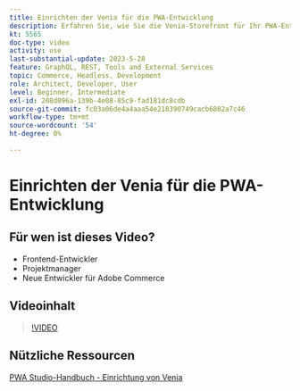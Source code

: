 ```yaml
---
title: Einrichten der Venia für die PWA-Entwicklung
description: Erfahren Sie, wie Sie die Venia-Storefront für Ihr PWA-Entwicklungsprojekt einrichten.
kt: 5565
doc-type: video
activity: use
last-substantial-update: 2023-5-28
feature: GraphQL, REST, Tools and External Services
topic: Commerce, Headless, Development
role: Architect, Developer, User
level: Beginner, Intermediate
exl-id: 208d096a-139b-4e08-85c9-fad181dc8cdb
source-git-commit: fc03a06de4a4aaa54e218390749cacb6802a7c46
workflow-type: tm+mt
source-wordcount: '54'
ht-degree: 0%

---
```


# Einrichten der Venia für die PWA-Entwicklung

## Für wen ist dieses Video?

- Frontend-Entwickler
- Projektmanager
- Neue Entwickler für Adobe Commerce

## Videoinhalt

>[!VIDEO](https://video.tv.adobe.com/v/35785?quality=12&learn=on)

## Nützliche Ressourcen

[PWA Studio-Handbuch - Einrichtung von Venia](https://developer.adobe.com/commerce/pwa-studio/tutorials/setup-storefront/)
